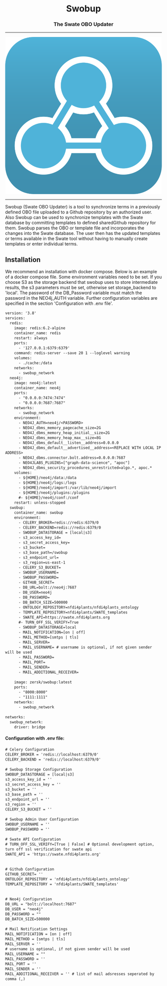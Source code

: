 <h1 align="center">Swobup</h1>
<h3 align="center">The Swate OBO Updater</h3>

---

<p align="center">

[//]: # (<img alt="Logo Banner" src="https://raw.githubusercontent.com/Zerskk/Branding/master/logos/Swobup/logo-text/logo-blue-text.png"/>)
<img alt="Logo Banner" src="https://github.com/nfdi4plants/Branding/blob/master/logos/Swobup/logo/logo-blue.png"/>

---

Swobup (Swate OBO Updater) is a tool to synchronize terms in a previously defined OBO file uploaded to a Github
repository by an authorized user. Also Swobup can be used to synchronize templates with the Swate database by committing
templates to defined sharedGithub repository for them.
Swobup parses the OBO or template file and incorporates the changes into the Swate database. The user then has the
updated templates or terms available in the Swate tool without having to manually create templates or enter individual
terms.

## Installation

We recommend an installation with docker compose. Below is an example of a docker compose file. Some environment
variables need to be set. If you choose S3 as the storage backend that swobup uses to store intermediate results, the s3
parameters must be set, otherwise set storage_backend to 'local'. The password of the DB_Password variable must match
the password in the NEO4j_AUTH variable. Further configuration variables are specified in the section 'Configuration
with .env
file'.

```
version: '3.8'
services:
  redis:
    image: redis:6.2-alpine
    container_name: redis
    restart: always
    ports:
      - '127.0.0.1:6379:6379'
    command: redis-server --save 20 1 --loglevel warning
    volumes:
      - ./cache:/data
    networks:
      - swobup_network
  neo4j:
    image: neo4j:latest
    container_name: neo4j
    ports:
      - "0.0.0.0:7474:7474"
      - "0.0.0.0:7687:7687"
    networks:
      - swobup_network
    environment:
      - NEO4J_AUTH=neo4j/<PASSWORD>
      - NEO4J_dbms_memory_pagecache_size=2G
      - NEO4J_dbms_memory_heap_initial__size=2G
      - NEO4J_dbms_memory_heap_max__size=8G
      - NEO4J_dbms_default__listen__address=0.0.0.0
      - NEO4J_dbms_default__advertised__address=<REPLACE WITH LOCAL IP ADDRESS>
      - NEO4J_dbms.connector.bolt.address=0.0.0.0:7687
      - NEO4JLABS_PLUGINS=["graph-data-science", "apoc"]
      - NEO4J_dbms_security_procedures_unrestricted=algo.*, apoc.*
    volumes:
      - ${HOME}/neo4j/data:/data
      - ${HOME}/neo4j/logs:/logs
      - ${HOME}/neo4j/import:/var/lib/neo4j/import
      - ${HOME}/neo4j/plugins:/plugins
      #- ${HOME}/neo4j/conf:/conf
    restart: unless-stopped
  swobup:
    container_name: swobup
    environment:
      - CELERY_BROKER=redis://redis:6379/0
      - CELERY_BACKEND=redis://redis:6379/0
      - SWOBUP_DATASTORAGE = [local|s3]
      - s3_access_key_id=
      - s3_secret_access_key=
      - s3_bucket=
      - s3_base_path=/swobup
      - s3_endpoint_url=
      - s3_region=us-east-1
      - CELERY_S3_BUCKET=
      - SWOBUP_USERNAME=
      - SWOBUP_PASSWORD=
      - GITHUB_SECRET=
      - DB_URL=bolt://neo4j:7687
      - DB_USER=neo4j
      - DB_PASSWORD=
      - DB_BATCH_SIZE=500000
      - ONTOLOGY_REPOSITORY=nfdi4plants/nfdi4plants_ontology
      - TEMPLATE_REPOSITORY=nfdi4plants/SWATE_templates
      - SWATE_API=https://swate.nfdi4plants.org
      #- TURN_OFF_SSL_VERIFY=True
      - SWOBUP_DATASTORAGE=local
      - MAIL_NOTIFICATION=[on | off]
      - MAIL_METHOD=[smtps | tls]
      - MAIL_SERVER=
      - MAIL_USERNAME= # username is optional, if not given sender will be used
      - MAIL_PASSWORD=
      - MAIL_PORT=
      - MAIL_SENDER=
      - MAIL_ADDITIONAL_RECEIVER=

    image: zersk/swobup:latest
    ports:
      - "8000:8000"
      - "1111:1111"
    networks:
      - swobup_network

networks:
  swobup_network:
    driver: bridge

```

#### Configuration with .env file:

```
# Celery Configuration
CELERY_BROKER = 'redis://localhost:6379/0'
CELERY_BACKEND = 'redis://localhost:6379/0'

# Swobup Storage Configuration
SWOBUP_DATASTORAGE = [local|s3]
s3_access_key_id = ''
s3_secret_access_key = ''
s3_bucket = ''
s3_base_path = ''
s3_endpoint_url = ''
s3_region = ''
CELERY_S3_BUCKET = ''

# Swobup Admin User Configuration
SWOBUP_USERNAME = ''
SWOBUP_PASSWORD = ''

# Swate API Configuration
# TURN_OFF_SSL_VERIFY=[True | False] # Optional development option, turn off ssl verification for swate api
SWATE_API = 'https://swate.nfdi4plants.org'


# Github Configuration
GITHUB_SECRET= ''
ONTOLOGY_REPOSITORY = 'nfdi4plants/nfdi4plants_ontology'
TEMPLATE_REPOSITORY = 'nfdi4plants/SWATE_templates'


# Neo4j Configuration
DB_URL = "bolt://localhost:7687"
DB_USER = "neo4j"
DB_PASSWORD = ""
DB_BATCH_SIZE=500000

# Mail Notification Settings
MAIL_NOTIFICATION = [on | off]
MAIL_METHOD = [smtps | tls]
MAIL_SERVER = ''
# username is optional, if not given sender will be used
MAIL_USERNAME = ""
MAIL_PASSWORD = ''
MAIL_PORT = ''
MAIL_SENDER = ''
MAIL_ADDITIONAL_RECEIVER = '' # list of mail adsresses seperated by comma (,)
```
